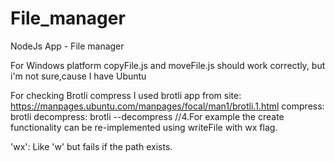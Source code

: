 # File_manager
NodeJs App - File manager

For Windows platform copyFile.js and moveFile.js should work correctly, but i'm not sure,cause I have Ubuntu

For checking Brotli compress I used brotli app from site:
https://manpages.ubuntu.com/manpages/focal/man1/brotli.1.html
compress: brotli <filename>
decompress: brotli --decompress <filename>
//4.For example the create functionality can be re-implemented using writeFile with  wx flag.

'wx': Like 'w' but fails if the path exists.